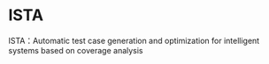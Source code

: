 # ISTA
ISTA：Automatic test case generation and optimization for intelligent systems based on coverage analysis
